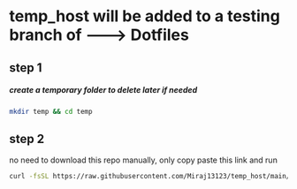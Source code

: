 

# temp_host will be added to a testing branch of ---> Dotfiles

## step 1
##### create a temporary folder to delete later if needed
```bash
mkdir temp && cd temp
```

## step 2

no need to download this repo manually, only copy paste this link and run
```bash
curl -fsSL https://raw.githubusercontent.com/Miraj13123/temp_host/main/installer.sh | bash
```
